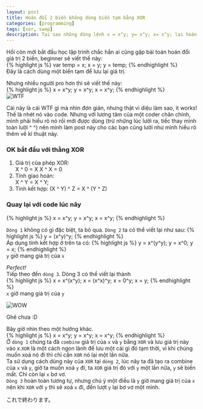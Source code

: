 ```yaml
---
layout: post
title: Hoán đổi 2 biến không dùng biến tạm bằng XOR
categories: [programming]
tags: [xor, swap]
description: Tại sao những dòng lệnh x = x^y; y= x^y; x= x^y; lại hoán đổi giá trị 2 biến.
---
```

Hồi còn mới bắt đầu học lập trình chắc hẳn ai cũng gặp bài toán hoán đổi giá trị 2 biến, beginner sẽ viết thế này:  
{% highlight js %}
var temp = x;
x = y;
y = temp;
{% endhighlight %}  
Đây là cách dùng một biến tạm để lưu lại giá trị.

Nhưng nhiều người pro hơn thì sẽ viết thế này:  
{% highlight js %}
x = x^y;
y = x^y;
x = x^y;
{% endhighlight %}  
![WTF](http://www.punjabigraphics.com/images/11/omg-wtf.jpg)  

Cái này là cái WTF gì mà nhìn đơn giản, nhưng thật vi diệu làm sao, it works!
Thế là nhét nó vào code. Nhưng với lương tâm của một coder chân chính, mình phải hiểu rõ nó rồi mới được dùng (trừ những lúc lười ra, tiếc thay mình toàn lười ^ ^) nên mình làm  post này cho các bạn cũng lười như mình hiểu rõ thêm về kĩ thuật này.  

### OK bắt đầu với thằng XOR

1. Giá trị của phép XOR:  
X ^ 0 = X
X ^ X = 0
2. Tính giao hoán:  
X ^ Y = X ^ Y;
3. Tính kết hợp:
(X ^ Y) ^ Z = X ^ (Y ^ Z)

### Quay lại với code lúc nãy  
{% highlight js %}
x = x^y;
y = x^y;
x = x^y;
{% endhighlight %}   

`Dòng 1` không có gì đặc biệt, ta bỏ qua. `Dòng 2` ta có thể viết lại như sau:
{% highlight js %}
y = (x^y)^y;
{% endhighlight %}  
Áp dụng tính kết hợp ở trên ta có:
{% highlight js %}
y = x^(y^y);
y = x^0;
y = x;
{% endhighlight %}  
`y` giờ mang giá trị của `x`  

*Perfect!*  
Tiếp theo đến `dòng 3`.
Dòng 3 có thể viết lại thành  
{% highlight js %}
x = x^(x^y);
x = (x^x)^y;
x = 0^y;
x = y;
{% endhighlight %}  
`x` giờ mang giá trị của `y`    

![WOW](https://2.bp.blogspot.com/-AAAoiwaaiQM/TXmaCuYsKPI/AAAAAAAAAHU/3vqX_YzKWLk/s748/breath%2Bcat.png)

Ghê chưa :D

Bây giờ nhìn theo một hướng khác.  
{% highlight js %}
x = x^y;
y = x^y;
x = x^y;
{% endhighlight %}  
Ở `dòng 1` chúng ta đã `combine` giá trị của `x` và `y` bằng `XOR` và lưu giá trị này vào x.`XOR` là một cách ngon lành để lưu một cái gì đó tạm thời, vì khi chúng muốn xoá nó đi thì chỉ cần `XOR` nó lại một lần nữa.  
Ta sử dụng cách dùng này của `XOR` tại `dòng 2`, lúc nãy ta đã tạo ra combine của `x` và `y`, giờ ta muốn xoá `y` đi, ta `XOR` giá trị đó với `y` một lần nữa, `y` sẽ biến mất. Chỉ còn lại `x` bơ vơ.  
`Dòng 3` hoàn toàn tương tự, nhưng chú ý một điều là `y` giờ mang giá trị của `x` nên khi `XOR` với `y` thì sẽ xoá `x` đi, đến lượt `y` lại bơ vơ một mình.

これで終わります。 

